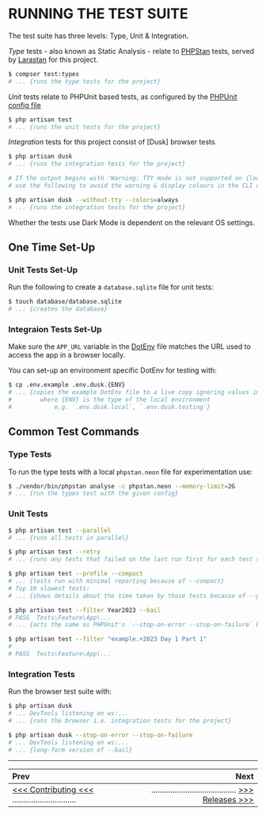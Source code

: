 # RUNNING THE TEST SUITE

The test suite has three levels: Type, Unit & Integration.

*Type* tests - also known as Static Analysis - relate to [PHPStan](https://phpstan.org/) tests,
served by [Larastan](https://github.com/larastan/larastan) for this project.

```sh
$ compser test:types
# ... {runs the type tests for the project}
```

*Unit* tests relate to PHPUnit based tests, as configured by the [PHPUnit config file](/phpunit.xml)

```sh
$ php artisan test
# ... {runs the unit tests for the project}
```

*Integration* tests for this project consist of [Dusk] browser tests.

```sh
$ php artisan dusk
# ... {runs the integration tests for the project}

# If the output begins with 'Warning: TTY mode is not supported on {local OS} platform.',
# use the following to avoid the warning & display colours in the CLI output:

$ php artisan dusk --without-tty --colors=always
# ... {runs the integration tests for the project}
```

Whether the tests use Dark Mode is dependent on the relevant OS settings.

## One Time Set-Up

### Unit Tests Set-Up

Run the following to create a `database.sqlite` file for unit tests:

```sh
$ touch database/database.sqlite
# ... {creates the database}
```

### Integraion Tests Set-Up

Make sure the `APP_URL` variable in the [DotEnv](/.env) file matches the URL used to access the app in a browser locally.

You can set-up an environment specific DotEnv for testing with:

```sh
$ cp .env.example .env.dusk.{ENV}
# ... {copies the example DotEnv file to a live copy ignoring values in any other DotEnv file
#        where {ENV} is the type of the local environment
#            e.g. `.env.dusk.local`, `.env.dusk.testing`}
```

## Common Test Commands

### Type Tests

To run the type tests with a local `phpstan.neon` file for experimentation use:

```sh
$ ./vendor/bin/phpstan analyse -c phpstan.neon --memory-limit=2G
# ... {run the types test with the given config}
```

### Unit Tests

```sh
$ php artisan test --parallel
# ... {runs all tests in parallel}

$ php artisan test --retry
# ... {runs any tests that failed on the last run first for each test suite}

$ php artisan test --profile --compact
# ... {tests run with minimal reporting because of --compact}
# Top 10 slowest tests:
# ... {shows details about the time taken by those tests because of --profile}

$ php artisan test --filter Year2023 --bail
# PASS  Tests\Feature\App\...
# ... {acts the same as PHPUnit's `--stop-on-error --stop-on-failure` because of --bail}

$ php artisan test --filter "example.+2023 Day 1 Part 1"
#
# PASS  Tests\Feature\App\...
```

### Integration Tests

Run the browser test suite with:

```sh
$ php artisan dusk
# ... DevTools listening on ws:...
# ... {runs the browser i.e. integration tests for the project}

$ php artisan dusk --stop-on-error --stop-on-failure
# ... DevTools listening on ws:...
# ... {long-form version of --bail}
```

---

|Prev                                                                  |                                                                   Next|
|:---------------------------------------------------------------------|----------------------------------------------------------------------:|
|[<<< Contributing <<<](CONTRIBUTING.md) ..............................|........................................ [>>> Releases >>>](RELEASE.md)|
